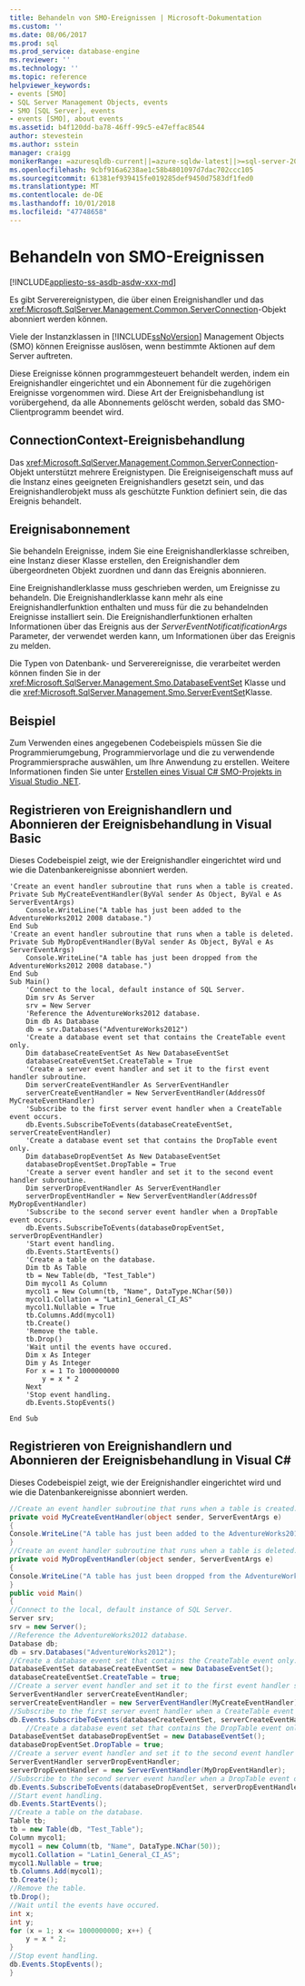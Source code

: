 ```yaml
---
title: Behandeln von SMO-Ereignissen | Microsoft-Dokumentation
ms.custom: ''
ms.date: 08/06/2017
ms.prod: sql
ms.prod_service: database-engine
ms.reviewer: ''
ms.technology: ''
ms.topic: reference
helpviewer_keywords:
- events [SMO]
- SQL Server Management Objects, events
- SMO [SQL Server], events
- events [SMO], about events
ms.assetid: b4f120dd-ba78-46ff-99c5-e47effac8544
author: stevestein
ms.author: sstein
manager: craigg
monikerRange: =azuresqldb-current||=azure-sqldw-latest||>=sql-server-2016||=sqlallproducts-allversions||>=sql-server-linux-2017||=azuresqldb-mi-current
ms.openlocfilehash: 9cbf916a6238ae1c58b4801097d7dac702ccc105
ms.sourcegitcommit: 61381ef939415fe019285def9450d7583df1fed0
ms.translationtype: MT
ms.contentlocale: de-DE
ms.lasthandoff: 10/01/2018
ms.locfileid: "47748658"
---
```

# <a name="handling-smo-events"></a>Behandeln von SMO-Ereignissen
[!INCLUDE[appliesto-ss-asdb-asdw-xxx-md](../../../includes/appliesto-ss-asdb-asdw-xxx-md.md)]

  Es gibt Serverereignistypen, die über einen Ereignishandler und das <xref:Microsoft.SqlServer.Management.Common.ServerConnection>-Objekt abonniert werden können.  
  
 Viele der Instanzklassen in [!INCLUDE[ssNoVersion](../../../includes/ssnoversion-md.md)] Management Objects (SMO) können Ereignisse auslösen, wenn bestimmte Aktionen auf dem Server auftreten.  
  
 Diese Ereignisse können programmgesteuert behandelt werden, indem ein Ereignishandler eingerichtet und ein Abonnement für die zugehörigen Ereignisse vorgenommen wird. Diese Art der Ereignisbehandlung ist vorübergehend, da alle Abonnements gelöscht werden, sobald das SMO-Clientprogramm beendet wird.  
  
## <a name="connectioncontext-event-handling"></a>ConnectionContext-Ereignisbehandlung  
 Das <xref:Microsoft.SqlServer.Management.Common.ServerConnection>-Objekt unterstützt mehrere Ereignistypen. Die Ereigniseigenschaft muss auf die Instanz eines geeigneten Ereignishandlers gesetzt sein, und das Ereignishandlerobjekt muss als geschützte Funktion definiert sein, die das Ereignis behandelt.  
  
## <a name="event-subscription"></a>Ereignisabonnement  
 Sie behandeln Ereignisse, indem Sie eine Ereignishandlerklasse schreiben, eine Instanz dieser Klasse erstellen, den Ereignishandler dem übergeordneten Objekt zuordnen und dann das Ereignis abonnieren.  
  
 Eine Ereignishandlerklasse muss geschrieben werden, um Ereignisse zu behandeln. Die Ereignishandlerklasse kann mehr als eine Ereignishandlerfunktion enthalten und muss für die zu behandelnden Ereignisse installiert sein. Die Ereignishandlerfunktionen erhalten Informationen über das Ereignis aus der *ServerEventNotificatificationArgs* Parameter, der verwendet werden kann, um Informationen über das Ereignis zu melden.  
  
 Die Typen von Datenbank- und Serverereignisse, die verarbeitet werden können finden Sie in der <xref:Microsoft.SqlServer.Management.Smo.DatabaseEventSet> Klasse und die <xref:Microsoft.SqlServer.Management.Smo.ServerEventSet>Klasse.  
  
## <a name="example"></a>Beispiel  
Zum Verwenden eines angegebenen Codebeispiels müssen Sie die Programmierumgebung, Programmiervorlage und die zu verwendende Programmiersprache auswählen, um Ihre Anwendung zu erstellen. Weitere Informationen finden Sie unter [Erstellen eines Visual C&#35; SMO-Projekts in Visual Studio .NET](../../../relational-databases/server-management-objects-smo/how-to-create-a-visual-csharp-smo-project-in-visual-studio-net.md).  

  
## <a name="registering-event-handlers-and-subscribing-to-event-handling-in-visual-basic"></a>Registrieren von Ereignishandlern und Abonnieren der Ereignisbehandlung in Visual Basic  
 Dieses Codebeispiel zeigt, wie der Ereignishandler eingerichtet wird und wie die Datenbankereignisse abonniert werden.  
  
```VBNET
'Create an event handler subroutine that runs when a table is created.
Private Sub MyCreateEventHandler(ByVal sender As Object, ByVal e As ServerEventArgs)
    Console.WriteLine("A table has just been added to the AdventureWorks2012 2008 database.")
End Sub
'Create an event handler subroutine that runs when a table is deleted.
Private Sub MyDropEventHandler(ByVal sender As Object, ByVal e As ServerEventArgs)
    Console.WriteLine("A table has just been dropped from the AdventureWorks2012 2008 database.")
End Sub
Sub Main()
    'Connect to the local, default instance of SQL Server.
    Dim srv As Server
    srv = New Server
    'Reference the AdventureWorks2012 database.
    Dim db As Database
    db = srv.Databases("AdventureWorks2012")
    'Create a database event set that contains the CreateTable event only.
    Dim databaseCreateEventSet As New DatabaseEventSet
    databaseCreateEventSet.CreateTable = True
    'Create a server event handler and set it to the first event handler subroutine.
    Dim serverCreateEventHandler As ServerEventHandler
    serverCreateEventHandler = New ServerEventHandler(AddressOf MyCreateEventHandler)
    'Subscribe to the first server event handler when a CreateTable event occurs.
    db.Events.SubscribeToEvents(databaseCreateEventSet, serverCreateEventHandler)
    'Create a database event set that contains the DropTable event only.
    Dim databaseDropEventSet As New DatabaseEventSet
    databaseDropEventSet.DropTable = True
    'Create a server event handler and set it to the second event handler subroutine.
    Dim serverDropEventHandler As ServerEventHandler
    serverDropEventHandler = New ServerEventHandler(AddressOf MyDropEventHandler)
    'Subscribe to the second server event handler when a DropTable event occurs.
    db.Events.SubscribeToEvents(databaseDropEventSet, serverDropEventHandler)
    'Start event handling.
    db.Events.StartEvents()
    'Create a table on the database.
    Dim tb As Table
    tb = New Table(db, "Test_Table")
    Dim mycol1 As Column
    mycol1 = New Column(tb, "Name", DataType.NChar(50))
    mycol1.Collation = "Latin1_General_CI_AS"
    mycol1.Nullable = True
    tb.Columns.Add(mycol1)
    tb.Create()
    'Remove the table.
    tb.Drop()
    'Wait until the events have occured.
    Dim x As Integer
    Dim y As Integer
    For x = 1 To 1000000000
        y = x * 2
    Next
    'Stop event handling.
    db.Events.StopEvents()

End Sub
``` 
  
## <a name="registering-event-handlers-and-subscribing-to-event-handling-in-visual-c"></a>Registrieren von Ereignishandlern und Abonnieren der Ereignisbehandlung in Visual C#  
 Dieses Codebeispiel zeigt, wie der Ereignishandler eingerichtet wird und wie die Datenbankereignisse abonniert werden.  
  
```csharp  
//Create an event handler subroutine that runs when a table is created.   
private void MyCreateEventHandler(object sender, ServerEventArgs e)   
{   
Console.WriteLine("A table has just been added to the AdventureWorks2012 database.");   
}   
//Create an event handler subroutine that runs when a table is deleted.   
private void MyDropEventHandler(object sender, ServerEventArgs e)   
{   
Console.WriteLine("A table has just been dropped from the AdventureWorks2012 database.");   
}   
public void Main()   
{   
//Connect to the local, default instance of SQL Server.   
Server srv;   
srv = new Server();   
//Reference the AdventureWorks2012 database.   
Database db;   
db = srv.Databases("AdventureWorks2012");   
//Create a database event set that contains the CreateTable event only.   
DatabaseEventSet databaseCreateEventSet = new DatabaseEventSet();   
databaseCreateEventSet.CreateTable = true;   
//Create a server event handler and set it to the first event handler subroutine.   
ServerEventHandler serverCreateEventHandler;   
serverCreateEventHandler = new ServerEventHandler(MyCreateEventHandler);   
//Subscribe to the first server event handler when a CreateTable event occurs.   
db.Events.SubscribeToEvents(databaseCreateEventSet, serverCreateEventHandler);   
    //Create a database event set that contains the DropTable event only.   
DatabaseEventSet databaseDropEventSet = new DatabaseEventSet();   
databaseDropEventSet.DropTable = true;   
//Create a server event handler and set it to the second event handler subroutine.   
ServerEventHandler serverDropEventHandler;   
serverDropEventHandler = new ServerEventHandler(MyDropEventHandler);   
//Subscribe to the second server event handler when a DropTable event occurs.   
db.Events.SubscribeToEvents(databaseDropEventSet, serverDropEventHandler);   
//Start event handling.   
db.Events.StartEvents();   
//Create a table on the database.   
Table tb;   
tb = new Table(db, "Test_Table");   
Column mycol1;   
mycol1 = new Column(tb, "Name", DataType.NChar(50));   
mycol1.Collation = "Latin1_General_CI_AS";   
mycol1.Nullable = true;   
tb.Columns.Add(mycol1);   
tb.Create();   
//Remove the table.   
tb.Drop();   
//Wait until the events have occured.   
int x;   
int y;   
for (x = 1; x <= 1000000000; x++) {   
    y = x * 2;   
}   
//Stop event handling.   
db.Events.StopEvents();   
}  
```  
  
  
